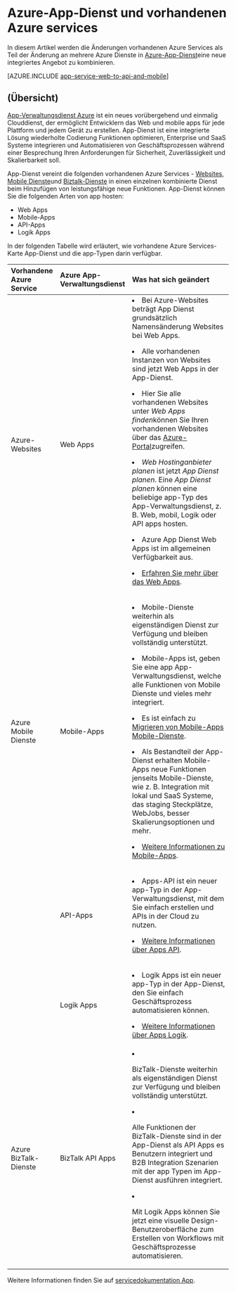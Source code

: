 <properties
    pageTitle="Azure-App-Dienst und deren Einfluss auf die vorhandenen Azure services"
    description="Wird erläutert, wie die neuen Azure-App-Verwaltungsdienst und der zugehörigen Funktionen vorhandenen Services in Azure auswirken."
    services="app-service"
    documentationCenter=""
    authors="yochay"
    manager="nirma"
    editor=""/>

<tags
    ms.service="app-service"
    ms.workload="na"
    ms.tgt_pltfrm="na"
    ms.devlang="na"
    ms.topic="article"
    ms.date="02/12/2016"
    ms.author="yochayk"/>


# <a name="azure-app-service-and-existing-azure-services"></a>Azure-App-Dienst und vorhandenen Azure services

In diesem Artikel werden die Änderungen vorhandenen Azure Services als Teil der Änderung an mehrere Azure Dienste in [Azure-App-Dienst](https://azure.microsoft.com/services/app-service/)eine neue integriertes Angebot zu kombinieren.

[AZURE.INCLUDE [app-service-web-to-api-and-mobile](../../includes/app-service-web-to-api-and-mobile.md)]

## <a name="overview"></a>(Übersicht)

[App-Verwaltungsdienst Azure](https://azure.microsoft.com/services/app-service/) ist ein neues vorübergehend und einmalig Clouddienst, der ermöglicht Entwicklern das Web und mobile apps für jede Plattform und jedem Gerät zu erstellen. App-Dienst ist eine integrierte Lösung wiederholte Codierung Funktionen optimieren, Enterprise und SaaS Systeme integrieren und Automatisieren von Geschäftsprozessen während einer Besprechung Ihren Anforderungen für Sicherheit, Zuverlässigkeit und Skalierbarkeit soll.

App-Dienst vereint die folgenden vorhandenen Azure Services - [Websites](https://azure.microsoft.com/services/websites/), [Mobile Dienste](https://azure.microsoft.com/services/mobile-services/)und [Biztalk-Dienste](https://azure.microsoft.com/services/biztalk-services/) in einen einzelnen kombinierte Dienst beim Hinzufügen von leistungsfähige neue Funktionen.  App-Dienst können Sie die folgenden Arten von app hosten:

-   Web Apps
-   Mobile-Apps
-   API-Apps
-   Logik Apps

In der folgenden Tabelle wird erläutert, wie vorhandene Azure Services-Karte App-Dienst und die app-Typen darin verfügbar.

<table>
<thead>
<tr class="header">
<th align="left", style="width:10%">Vorhandene Azure Service</th>
<th align="left", style="width:10%">Azure App-Verwaltungsdienst</th>
<th align="left", style="width:80%">Was hat sich geändert</th>
</tr>
</thead>
<tbody>
<tr class="odd">
<td align="left">Azure-Websites</td>
<td align="left">Web Apps</td>
<td align="left"><li>Bei Azure-Websites beträgt App Dienst grundsätzlich Namensänderung Websites bei Web Apps.
<p><li>Alle vorhandenen Instanzen von Websites sind jetzt Web Apps in der App-Dienst.</p>
<p><li>Hier Sie alle vorhandenen Websites unter <em>Web Apps finden</em>können Sie Ihren vorhandenen Websites über das <a href="http://go.microsoft.com/fwlink/?LinkId=529715">Azure-Portal</a>zugreifen.</p>
<p><li><em>Web Hostinganbieter planen</em> ist jetzt <em>App Dienst planen</em>. Eine <em>App Dienst planen</em> können eine beliebige app-Typ des App-Verwaltungsdienst, z. B. Web, mobil, Logik oder API apps hosten.</p>
<p><li>Azure App Dienst Web Apps ist im allgemeinen Verfügbarkeit aus.</p>
<p><li><a href="http://azure.microsoft.com/services/app-service/web/">Erfahren Sie mehr über das Web Apps</a>.</p></td>
</tr>
<tr class="even">
<td align="left">Azure Mobile Dienste</td>
<td align="left">Mobile-Apps</td>
<td align="left"><p><li>Mobile-Dienste weiterhin als eigenständigen Dienst zur Verfügung und bleiben vollständig unterstützt.</p>
<p><li>Mobile-Apps ist, geben Sie eine app App-Verwaltungsdienst, welche alle Funktionen von Mobile Dienste und vieles mehr integriert.</p>
<p><li>Es ist einfach zu <a href="http://go.microsoft.com/fwlink/?LinkID=724279&clcid=0x409">Migrieren von Mobile-Apps Mobile-Dienste</a>.</p>
<p><li>Als Bestandteil der App-Dienst erhalten Mobile-Apps neue Funktionen jenseits Mobile-Dienste, wie z. B. Integration mit lokal und SaaS Systeme, das staging Steckplätze, WebJobs, besser Skalierungsoptionen und mehr.</p>
<p><li><a href="http://azure.microsoft.com/services/app-service/mobile/">Weitere Informationen zu Mobile-Apps</a>.</p>
</tr>
<tr class="odd">
<td align="left"></td>
<td align="left">API-Apps</td>
<td align="left">
<p><li>Apps-API ist ein neuer app-Typ in der App-Verwaltungsdienst, mit dem Sie einfach erstellen und APIs in der Cloud zu nutzen.</p>
<p><li><a href="http://azure.microsoft.com/services/app-service/api/">Weitere Informationen über Apps API</a>.</p></td>
</tr>
<tr class="even">
<td align="left"></td>
<td align="left">Logik Apps</td>
<td align="left">
<p><li>Logik Apps ist ein neuer app-Typ in der App-Dienst, den Sie einfach Geschäftsprozess automatisieren können.</p>
<p><li><a href="http://azure.microsoft.com/services/app-service/logic/">Weitere Informationen über Apps Logik</a>.</p></td>
</tr>
<tr class="odd">
<td align="left">Azure BizTalk-Dienste</td>
<td align="left">BizTalk API Apps</td>
<td align="left">
<li><p>BizTalk-Dienste weiterhin als eigenständigen Dienst zur Verfügung und bleiben vollständig unterstützt.</p>
<li><p>Alle Funktionen der BizTalk-Dienste sind in der App-Dienst als API Apps es Benutzern integriert und B2B Integration Szenarien mit der app Typen im App-Dienst ausführen integriert.</p>
<li><p>Mit Logik Apps können Sie jetzt eine visuelle Design-Benutzeroberfläche zum Erstellen von Workflows mit Geschäftsprozesse automatisieren.</p></td>
</tr>
</tbody>
</table>

Weitere Informationen finden Sie auf [servicedokumentation App](https://azure.microsoft.com/documentation/services/app-service/).
